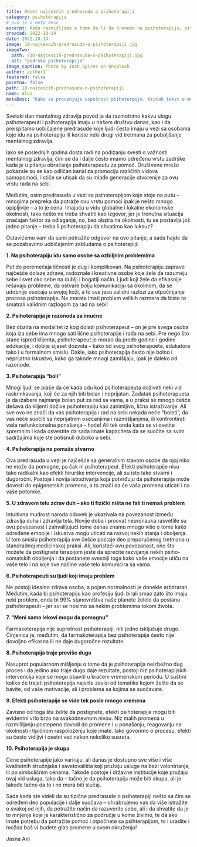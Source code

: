 ```yaml
---
title: Deset najčešćih predrasuda o psihoterapiji
category: psihoterapija
# ovo je i meta desc
excerpt: Kada razmišljamo o tome da li da krenemo na psihoterapiju, pitanje iz naslova je jedno od najvažnijih koje postavljamo.
created: 2022-10-14
date: 2022.10.14
image: 10-najcescih-predrasuda-o-psihoterapiji.jpg
imageTwo:
  path: /10-najcescih-predrasuda-o-psihoterapiji.jpg
  alt: "podrska psihoterapija"
image_caption: Photo by Josh Spires on Unsplash
author: author1
featured: false
pocetna: false
path: 10-najcescih-predrasuda-o-psihoterapiji
name: Aloo
metaDesc: "Kako se procenjuje uspešnost psihoterpije. Kratak tekst o metodama i istraživanjima koja su dovela do odrđeneih rezultata."
---
```


Svetski dan mentalnog zdravlja povod je da razmotrimo kakvu ulogu psihoterapeuti i psihoterapija imaju u našem društvu danas, kao i da preispitamo uobičajene predrasude koje ljudi često imaju u vezi sa osobama koje idu na psihoterapiju ili koriste neki drugi vid tretmana za poboljšanje mentalnog zdravlja. 

Iako se poslednjih godina dosta radi na podizanju svesti o važnosti mentalnog zdravlja, čini se da i dalje često imamo određenu vrstu zadrške kada je u pitanju obraćanje psihoterapeutu za pomoć. Društvene mreže pokazale su se kao odličan kanal za promociju različitih vidova samopomoći, i stiče se utisak da su mlađe generacije otvorenije za ovu vrstu rada na sebi. 

Međutim, osim predrasuda u vezi sa psihoterapijom koje stoje na putu – mnogima prepreka da potraže ovu vrstu pomoći ipak je nešto mnogo opipljivije – a to je cena. Imajuću u vidu globalne i lokalne ekonomske okolnosti, tako nešto ne treba shvatiti kao izgovor, jer je trenutna situacija značajan faktor za odlaganje, no, bez obzira na okolnosti, tu se postavlja još jedno pitanje – treba li psihoterapiju da shvatimo kao luksuz? 

Ostavićemo vam da sami potražite odgovor na ovo pitanje, a sada hajde da se pozabavimo uobičajenim zabludama o psihoterapiji:

**1. Na psihoterapiju idu samo osobe sa ozbiljnim problemima**

Put do poremećaja ličnosti je dug i komplikovan. Na psihoterapiju zapravo najčešće dolaze zdrave, radoznale i kreativne osobe koje žele da razumeju sebe i svet oko sebe na dublji i bogatiji način. Ljudi koji žele da efikasnije rešavaju probleme, da ostvare bolju komunikaciju sa okolinom, da se udobnije osećaju u svojoj koži, a to sve jesu validni razlozi za otpočinjanje procesa psihoterapije. Ne morate imati problem velikih razmera da biste to smatrali validnim razlogom za rad na sebi!

**2. Psihoterapija je razonoda za imućne**

Bez obzira na modalitet iz kog dolazi psihoterapeut – on je pre svega osoba koja iza sebe ima mnogo sati lične psihoterapije i rada na sebi. Pre nego što stane ispred klijenta, psihoterapeut je morao da prođe godine i godine edukacije, i dobije sijaset dozvola – kako od svog psihoterapueta, edukatora tako i u formalnom smislu. Dakle, iako psihoterapija često nije bolno i neprijatno iskustvo, kako ga takođe mnogi zamišljaju, ipak je daleko od razonode.  

**3. Psihoterapija “boli”**

Mnogi ljudi se plaše da će kada odu kod psihoterapeuta doživeti neki vid raskrinkavanja, koji će za njih biti bolan i neprijatan. Zadatak psihoterapueta je da izabere najmanje bolan put za rad sa vama, a u praksi se mnogo češće dešava da klijenti dožive psihoterapiju kao zanimljivo, lično istraživanje. Ali sve ovo ne znači da vas psihoterapija i rad na sebi nekada neće “boleti”, da vas neće suočiti sa neprijatnim osećanjima i razmišljanjima, ili konfrontirati vaša nefunkcionalna ponašanja – hoće! Ali tek onda kada se vi osetite spremnim i kada osvestite da sada imate kapaciteta da se suočite sa svim sadržajima koje ste potisnuli duboko u sebi.

**4. Psihoterapija ne pomaže stvarno**

Ova predrasuda u vezi je najčešće sa generalnim stavom osobe da njoj niko ne može da pomogne, pa čak ni psihoterapeut. Efekti psihoterapije nisu tako radikalni kao efekti hirurške intervencije, ali su isto tako stvarni i dugoročni. Postoje i novija istraživanja koja potvrđuju da psihoterapija može dovesti do epigenetskih promena, a to znači da će vaša promena uticati i na vaše potomke.

**5. U zdravom telu zdrav duh – ako ti fizički ništa ne fali ti nemaš problem**

Intuitivna mudrost naroda oduvek je ukazivala na povezanost između zdravlja duha i zdravlja tela. Novije doba i procvat neuronauka rasvetlile su ovu povezanost i zahvalljujući tome danas znamo mnogo više o tome kako određene emocije i iskustva mogu uticati na razvoj nekih stanja i oboljenja. U tom smislu psihoterapija sve češće postaje deo preporučenog tretmana u standradnoj medicinskoj praksi. Ali, koristeći ovu povezanost, ono što možete da postignete terapijom jeste da sprečite razvijanje nekih psiho-somatskih oboljenja i da postanete svesniji toga kako vaše emocije utiču na vaše telo i na koje sve načine vaše telo komunicira sa vama.

**6. Psihoterapeuti su ljudi koji imaju problem**

Ne postoji idealno zdrava osoba, a pojam normalnosti je donekle arbitraran. Međutim, kada bi psihoterapiju kao profesiju ljudi birali smao zato što imaju neki problem, onda bi 99% stanovništva naše planete želelo da postanu psihoterapeuti – jer svi se nosimo sa nekim problemima tokom života. 

**7. “Meni samo lekovi mogu da pomognu”**

Farmakoterapija nije suprotnost psihoterapiji, niti jedno isključuje drugo. Činjenica je, međutim, da farmakoterapija bez psihoterapije često nije dovoljno efikasna ili ne daje dugoročne rezultate. 

**8. Psihoterapija traje previše dugo**

Nasuprot popularnom mišljenju o tome da je psihoterapija neizbežno dug proces i da jedino ako traje dugo daje rezultate, postoji niz psihoterapijskih intervencija koje se mogu obaviti u kraćem vremenskom periodu. U suštini koliko će trajati psihoterapija najviše zavisi od tematike kojom želite da se bavite, od vaše motivacije, ali i problema sa kojima se suočavate.

**9. Efekti psihoterapije se vide tek posle mnogo vremena**

Zavisno od toga šta želite da postignete, efekti psihoterapije mogu biti evidentni vrlo brzo na svakodnevnom nivou. Niz malih promena u razmišljanju postepeno dovodi do promene i u ponašanju, reagovanju na okolnosti i tipičnom raspoloženju koje imate. Iako govorimo o procesu, efekti su često vidljivi i osetni već nakon nekoliko susreta. 

**10. Psihoterapija je skupa**

Cene psihoterapije jako variraju, ali danas je dostupno sve više i više kvalitetnih stručnjaka i savetovališta koji pružaju usluge na bazi volontrianja, ili po simboličnim cenama. Takođe postoje i državne institucije koje pružaju ovaj vid usluga, tako da – tačno je da psihoterapija može biti skupa, ali je takođe tačno da to i ne mora biti slučaj.

Sada kada ste videli da su tipične predrasude o psihoterapiji nešto sa čim se određeni deo populacije i dalje suočava – ohrabrujemo vas da više istražite o svakoj od njih, da potražite način da razuverite sebe, ali i da shvatite da je to mnjenje koje je karakteristično za područje u kome živimo, te da ako imate potrebu da potražite pomoć i otpočnete sa psihterapijom, to i uradite i možda baš vi budete glas promene u svom okruženju!

Jasna Ani
